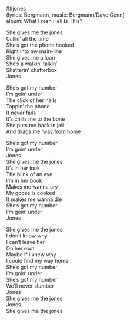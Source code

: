 ##jones  
(lyrics: Bergmann, music: Bergmann/Dave Genn)  
album: What Fresh Hell Is This?  
  
She gives me the jones  
Callin&rsquo; all the time  
She&rsquo;s got the phone hooked  
Right into my main-line  
She gives me a loan  
She&rsquo;s a walkin&rsquo; talkin&rsquo;  
Shatterin&rsquo; chatterbox  
Jones  
  
She&rsquo;s got my number  
I&rsquo;m goin&rsquo; under  
The click of her nails  
Tappin&rsquo; the phone  
It never fails  
It&rsquo;s chills me to the bone  
She puts me back in jail  
And drags me &lsquo;way from home  
  
She&rsquo;s got my number  
I&rsquo;m goin&rsquo; under  
Jones  
She gives me the jones  
It&rsquo;s in her look  
The blink of an eye  
I&rsquo;m in her book  
Makes me wanna cry  
My goose is cooked  
It makes me wanna die  
She&rsquo;s got my number  
I&rsquo;m goin&rsquo; under  
Jones  
  
She gives me the jones  
I don&rsquo;t know why  
I can&rsquo;t leave her  
On her own  
Maybe if I knew why  
I could find my way home  
She&rsquo;s got my number  
I&rsquo;m goin&rsquo; under  
She&rsquo;s got my number  
We&rsquo;ll never slumber  
Jones  
She gives me the jones  
Jones  
She gives me the jones  
